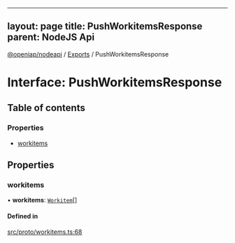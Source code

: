 
---
layout: page
title: PushWorkitemsResponse
parent: NodeJS Api
---
[@openiap/nodeapi](../README.md) / [Exports](../modules.md) / PushWorkitemsResponse

# Interface: PushWorkitemsResponse

## Table of contents

### Properties

- [workitems](PushWorkitemsResponse.md#workitems)

## Properties

### workitems

• **workitems**: [`Workitem`](../modules.md#workitem)[]

#### Defined in

[src/proto/workitems.ts:68](https://github.com/openiap/nodeapi/blob/a6b5438/src/proto/workitems.ts#L68)
